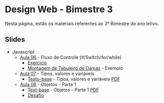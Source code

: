 # Design Web - Bimestre 3

Nesta página, estão os materiais referentes ao 3° Bimestre do ano letivo.

## Slides

- Javascript
  - [Aula 06](../slides/js/03/03.pdf) - Fluxo de Controle (if/Switch/for/while)
    - [Exercício](../slides/js/03/exercicio.pdf)
    - [Montagem de Tabuleiro de Damas](https://github.com/RomeritoCamposProjetos/designweb-2025/tree/main/slides/js/03/exemplo1) - Exemplo
  - [Aula 07](../slides/js/04/04.pdf) - Tipos, valores e variáveis
    - [Texto-base](../slides/js/04/tipos_valores_variaveis.md) - Tipos, valores e variáveis [PDF](../slides/js/04/tipos_valores_variaveis.pdf)
  - [Aula 08](../slides/js/04/04_2.pdf) - Objetos - Parte 1
    - [Text-base](../slides/js/04/Objetos_parte_1.md) - Objetos - Parte 1 [PDF](../slides/js/04/Objetos_parte_1.pdf)
    - [Desafio](../slides/js/04/exercicio.md)